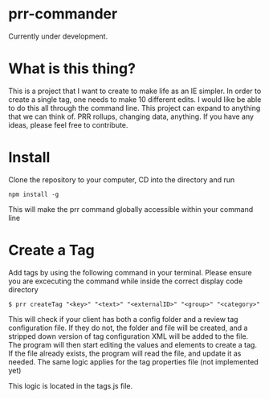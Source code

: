 # prr-commander

Currently under development.

# What is this thing?

This is a project that I want to create to make life as an IE simpler. In order to create a single tag, one needs to make 10 different edits. I would like be able to do this all through the command line. This project can expand to anything that we can think of. PRR rollups, changing data, anything. If you have any ideas, please feel free to contribute. 

# Install

Clone the repository to your computer, CD into the directory and run

`npm install -g`

This will make the prr command globally accessible within your command line

# Create a Tag

Add tags by using the following command in your terminal. Please ensure you are excecuting the command while inside the correct display code directory

```$ prr createTag "<key>" "<text>" "<externalID>" "<group>" "<category>"```

This will check if your client has both a config folder and a review tag configuration file. If they do not, the folder and file will be created, and a stripped down version of tag configuration XML will be added to the file. The program will then start editing the values and elements to create a tag. 
If the file already exists, the program will read the file, and update it as needed. The same logic applies for the tag properties file (not implemented yet)

This logic is located in the tags.js file. 